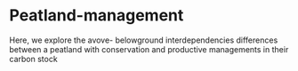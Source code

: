 # Peatland-management
Here, we explore the avove- belowground interdependencies differences between a peatland with conservation and productive managements in their carbon stock
